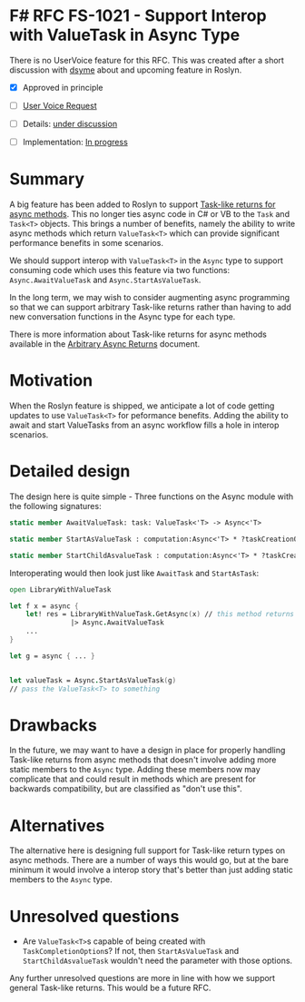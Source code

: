 # F# RFC FS-1021 - Support Interop with ValueTask in Async Type

There is no UserVoice feature for this RFC.  This was created after a short discussion with [dsyme](github.com/dsyme) about and upcoming feature in Roslyn.

* [x] Approved in principle
* [ ] [User Voice Request](https://fslang.uservoice.com/FILL-ME-IN)
* [ ] Details: [under discussion](https://github.com/fsharp/FSharpLangDesign/issues/FILL-ME-IN)
* [ ] Implementation: [In progress](https://github.com/Microsoft/visualfsharp/pull/FILL-ME-IN)


# Summary
[summary]: #summary

A big feature has been added to Roslyn to support [Task-like returns for async methods](https://github.com/dotnet/roslyn/pull/12518).  This no longer ties async code in C# or VB to the `Task` and `Task<T>` objects.  This brings a number of benefits, namely the ability to write async methods which return `ValueTask<T>` which can provide significant performance benefits in some scenarios.

We should support interop with `ValueTask<T>` in the `Async` type to support consuming code which uses this feature via two functions: `Async.AwaitValueTask` and `Async.StartAsValueTask`.

In the long term, we may wish to consider augmenting async programming so that we can support arbitrary Task-like returns rather than having to add new conversation functions in the Async type for each type.

There is more information about Task-like returns for async methods available in the [Arbitrary Async Returns](https://github.com/ljw1004/roslyn/blob/features/async-return/docs/specs/feature%20-%20arbitrary%20async%20returns.md) document.

# Motivation
[motivation]: #motivation

When the Roslyn feature is shipped, we anticipate a lot of code getting updates to use `ValueTask<T>` for peformance benefits.  Adding the ability to await and start ValueTasks from an async workflow fills a hole in interop scenarios.

# Detailed design
[design]: #detailed-design

The design here is quite simple - Three functions on the Async module with the following signatures:

```fsharp
static member AwaitValueTask: task: ValueTask<'T> -> Async<'T>

static member StartAsValueTask : computation:Async<'T> * ?taskCreationOptions:TaskCreationOptions * ?cancellationToken:CancellationToken -> ValueTask<'T>

static member StartChildAsvalueTask : computation:Async<'T> * ?taskCreationOptions:TaskCreationOptions -> Async<ValueTask<'T>>
```

Interoperating would then look just like `AwaitTask` and `StartAsTask`:

```fsharp
open LibraryWithValueTask

let f x = async {
    let! res = LibraryWithValueTask.GetAsync(x) // this method returns ValueTask<T> 
               |> Async.AwaitValueTask
    ... 
}

let g = async { ... }


let valueTask = Async.StartAsValueTask(g)
// pass the ValueTask<T> to something
```

# Drawbacks
[drawbacks]: #drawbacks

In the future, we may want to have a design in place for properly handling Task-like returns from async methods that doesn't involve adding more static members to the `Async` type.  Adding these members now may complicate that and could result in methods which are present for backwards compatibility, but are classified as "don't use this".

# Alternatives
[alternatives]: #alternatives

The alternative here is designing full support for Task-like return types on async methods.  There are a number of ways this would go, but at the bare minimum it would involve a interop story that's better than just adding static members to the `Async` type.

# Unresolved questions
[unresolved]: #unresolved-questions

* Are `ValueTask<T>`s capable of being created with `TaskCompletionOption`s?  If not, then `StartAsValueTask` and `StartChildAsvalueTask` wouldn't need the parameter with those options.

Any further unresolved questions are more in line with how we support general Task-like returns.  This would be a future RFC.
